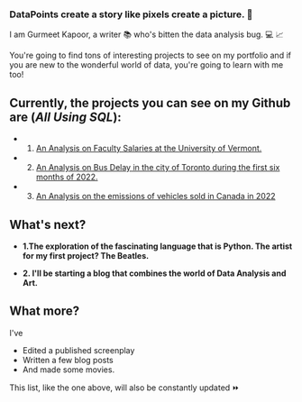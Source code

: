 
### DataPoints create a story like pixels create a picture. :thought_balloon:

I am Gurmeet Kapoor, a writer :books: who's bitten the data analysis bug. :computer: :chart_with_upwards_trend:

You're going to find tons of interesting projects to see on my portfolio and if you are new to the wonderful world of data,
you're going to learn with me too!

## Currently, the projects you can see on my Github are (***All Using SQL***):

* 1. [An Analysis on Faculty Salaries at the University of Vermont.](https://github.com/GurmeetsK/University-of-Vermont-Salary-Analysis)
* 2. [An Analysis on Bus Delay in the city of Toronto during the first six months of 2022.](https://github.com/GurmeetsK/TTC-Bus-Delay-Analysis)
* 3. [An Analysis on the emissions of vehicles sold in Canada in 2022](https://github.com/GurmeetsK/CO2-Emissions-2022-Cars-in-Canada)

## What's next?

* **1.The exploration of the fascinating language that is Python. The artist for my first project? The Beatles.**

* **2. I'll be starting a blog that combines the world of Data Analysis and Art.**

## What more?

 I've 
* Edited a published screenplay
* Written a few blog posts
* And made some movies. 

This list, like the one above, will also be constantly updated ⏩

<!--
**GurmeetsK/GurmeetsK** is a ✨ _special_ ✨ repository because its `README.md` (this file) appears on your GitHub profile.

Here are some ideas to get you started:

- 🔭 I’m currently working on ...
- 🌱 I’m currently learning ...
- 👯 I’m looking to collaborate on ...
- 🤔 I’m looking for help with ...
- 💬 Ask me about ...
- 📫 How to reach me: ...
- 😄 Pronouns: ...
- ⚡ Fun fact: ...
-->
